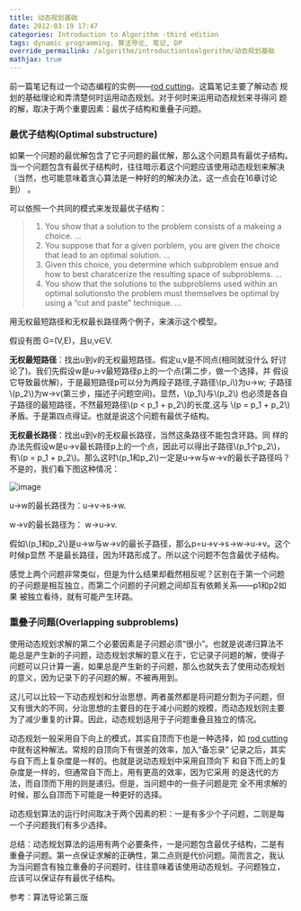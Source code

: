 ```yaml
---
title: 动态规划基础
date: 2012-03-19 17:47
categories: Introduction to Algorithm -third edition
tags: dynamic programming, 算法导论, 笔记, DP
override_permailink: /algorithm/introductiontoalgorithm/动态规划基础
mathjax: true
---
```


前一篇笔记有过一个动态编程的实例——[rod cutting][]。这篇笔记主要了解动态
规划的基础理论和弄清楚何时运用动态规划。对于何时来运用动态规划来寻得问
题的解，取决于两个重要因素：最优子结构和重叠子问题。

### 最优子结构(Optimal substructure)

如果一个问题的最优解包含了它子问题的最优解，那么这个问题具有最优子结构。
当一个问题包含有最优子结构时，往往暗示着这个问题应该使用动态规划来解决
（当然，也可能意味着贪心算法是一种好的的解决办法，这一点会在16章讨论到）
。

可以依照一个共同的模式来发现最优子结构：

> 1. You show that a solution to the problem consists of a makeing
>	 a choice. …   
> 2. You suppose that for a given porblem, you are given the choice 
>	 that lead to an optimal solution. …   
> 3. Given this choice, you determine which subproblem ensue and how
> 	 to best charatcerize the resulting space of subproblems. …   
> 4. You show that the solutions to the subproblems used within an
> 	 optimal solutionsto the problem must themselves be optimal by 
>	 using a “cut and paste” technique. …

用无权最短路径和无权最长路径两个例子，来演示这个模型。

假设有图 G=(V,E)，且u,v∈V.

**无权最短路径**：找出u到v的无权最短路径。假定u,v是不同点(相同就没什么
好讨论了)。我们先假设w是u→v最短路径p上的一个点(第二步，做一个选择，并
假设它导致最优解)，于是最短路径p可以分为两段子路径,子路径\\(p_i\\)为u→w;
子路径\\(p_2\\)为w→v(第三步，描述子问题空间)。显然，\\(p_1\\)与\\(p_2\\)
也必须是各自子路径的最短路径，不然最短路径\\(p < p_1 + p_2\\)的长度,这与
\\(p = p_1 + p_2\\)矛盾。于是第四点得证。也就是说这个问题有最优子结构。

**无权最长路径**：找出u到v的无权最长路径，当然这条路径不能包含环路。同
样的办法先假设w是u→v最长路径p上的一个点，因此可以得出子路径\\(p_1个p_2\\)，
有\\(p = p_1 + p_2\\)。那么这时\\(p_1和p_2\\)一定是u→w与w→v的最长子路径吗？
不是的，我们看下图这种情况：

![image][]

u→w的最长路径为：u→v→s→w.

w→v的最长路径为： w→u→v.

假如\\(p_1和p_2\\)是u→w与w→v的最长子路径，那么p=u→v→s→w→u→v。这个时候p显然
不是最长路径，因为环路形成了。所以这个问题不包含最优子结构。

感觉上两个问题非常类似，但是为什么结果却截然相反呢？区别在于第一个问题
的子问题是相互独立，而第二个问题的子问题之间却互有依赖关系——p1和p2如果
被独立看待，就有可能产生环路。

### **重叠子问题(Overlapping subproblems)**

使用动态规划求解的第二个必要因素是子问题必须“很小”。也就是说递归算法不
能总是产生新的子问题，动态规划求解的意义在于，它记录子问题的解，使得子
问题可以只计算一遍，如果总是产生新的子问题，那么也就失去了使用动态规划
的意义，因为记录下的子问题的解，不被再用到。

这儿可以比较一下动态规划和分治思想，两者虽然都是将问题分割为子问题，但
又有很大的不同，分治思想的主要目的在于减小问题的规模，而动态规划则主要
为了减少重复的计算。因此，动态规划适用于子问题重叠且独立的情况。

动态规划一般采用自下向上的模式，其实自顶而下也是一种选择，如
[rod cutting][]中就有这种解法。常规的自顶向下有很差的效率，加入“备忘录”
记录之后，其实与自下而上复杂度是一样的。也就是说动态规划中采用自顶向下
和自下而上的复杂度是一样的，但通常自下而上，用有更高的效率，因为它采用
的是迭代的方法，而自顶而下用的则是递归。但是，当问题中的一些子问题是完
全不用求解的时候，那么自顶而下可能是一种更好的选择。

动态规划算法的运行时间取决于两个因素的积：一是有多少个子问题，二则是每
一个子问题我们有多少选择。

总结：动态规划算法的运用有两个必要条件，一是问题包含最优子结构，二是有
重叠子问题。第一点保证求解的正确性，第二点则是代价问题。简而言之，我认
为当问题含有独立重叠的子问题时，往往意味着该使用动态规划。子问题独立，
应该可以保证存有最优子结构。

参考：算法导论第三版


[rod cutting]: http://www.roading.org/algorithm/introductiontoalgorithm/%E5%8A%A8%E6%80%81%E8%A7%84%E5%88%92%E7%AC%94%E8%AE%B0%EF%BC%881%EF%BC%89rod-cutting.html
[image]: http://www.roading.org/images/2012-03/image_thumb10.png
